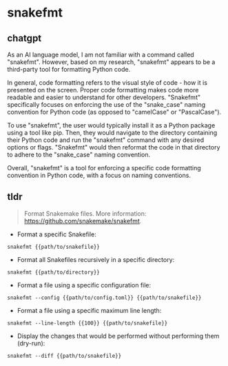 # snakefmt 
## chatgpt 
As an AI language model, I am not familiar with a command called "snakefmt". However, based on my research, "snakefmt" appears to be a third-party tool for formatting Python code. 

In general, code formatting refers to the visual style of code - how it is presented on the screen. Proper code formatting makes code more readable and easier to understand for other developers. "Snakefmt" specifically focuses on enforcing the use of the "snake_case" naming convention for Python code (as opposed to "camelCase" or "PascalCase").

To use "snakefmt", the user would typically install it as a Python package using a tool like pip. Then, they would navigate to the directory containing their Python code and run the "snakefmt" command with any desired options or flags. "Snakefmt" would then reformat the code in that directory to adhere to the "snake_case" naming convention.

Overall, "snakefmt" is a tool for enforcing a specific code formatting convention in Python code, with a focus on naming conventions. 

## tldr 
 
> Format Snakemake files.
> More information: <https://github.com/snakemake/snakefmt>.

- Format a specific Snakefile:

`snakefmt {{path/to/snakefile}}`

- Format all Snakefiles recursively in a specific directory:

`snakefmt {{path/to/directory}}`

- Format a file using a specific configuration file:

`snakefmt --config {{path/to/config.toml}} {{path/to/snakefile}}`

- Format a file using a specific maximum line length:

`snakefmt --line-length {{100}} {{path/to/snakefile}}`

- Display the changes that would be performed without performing them (dry-run):

`snakefmt --diff {{path/to/snakefile}}`
